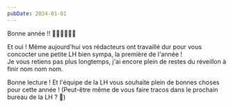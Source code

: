 ```yaml
---
pubDate: 2024-01-01
---
```


Bonne année !! 🎊🎉🥳🎉🥳🎊

Et oui ! Même aujourd'hui vos rédacteurs ont travaillé dur pour vous concocter une petite LH bien sympa, la première de l'année !  
Je vous retiens pas plus longtemps, j'ai encore plein de restes du réveillon à finir nom nom nom.

Bonne lecture ! Et l'équipe de la LH vous souhaite plein de bonnes choses pour cette année ! (Peut-être même de vous faire tracos dans le prochain bureau de la LH ? 👀)